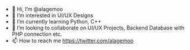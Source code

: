 - 👋 Hi, I’m @alagemoo
- 👀 I’m interested in UI/UX Designs
- 🌱 I’m currently learning Python, C++
- 💞️ I’m looking to collaborate on UI/UX Projects, Backend Database with PHP connection etc.
- 📫 How to reach me https://twitter.com/alagemoo

<!---
alagemoo/alagemoo is a ✨ special ✨ repository because its `README.md` (this file) appears on your GitHub profile.
You can click the Preview link to take a look at your changes.
--->
